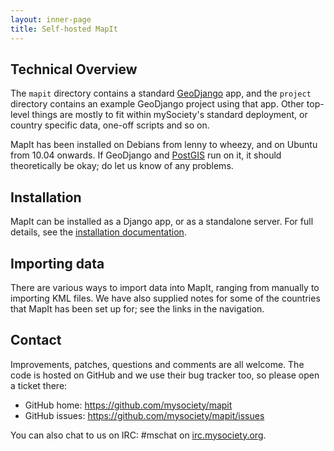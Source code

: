 ```yaml
---
layout: inner-page
title: Self-hosted MapIt
---
```


Technical Overview
------------------

The `mapit` directory contains a standard [GeoDjango] app, and the `project`
directory contains an example GeoDjango project using that app. Other top-level
things are mostly to fit within mySociety's standard deployment, or country
specific data, one-off scripts and so on.

MapIt has been installed on Debians from lenny to wheezy, and on Ubuntu from
10.04 onwards. If GeoDjango and [PostGIS] run on it, it should theoretically be
okay; do let us know of any problems.

Installation
------------

MapIt can be installed as a Django app, or as a standalone server. For full
details, see the [installation documentation](install/).

Importing data
--------------

There are various ways to import data into MapIt, ranging from manually to
importing KML files. We have also supplied notes for some of the countries
that MapIt has been set up for; see the links in the navigation.

Contact
-------

Improvements, patches, questions and comments are all welcome. The code is
hosted on GitHub and we use their bug tracker too, so please open a ticket
there:

* GitHub home: <https://github.com/mysociety/mapit>
* GitHub issues: <https://github.com/mysociety/mapit/issues>

You can also chat to us on IRC: #mschat on [irc.mysociety.org](http://www.irc.mysociety.org).

[mySociety]: http://www.mysociety.org/
[MapIt Global]: http://global.mapit.mysociety.org/
[MapIt UK]: http://mapit.mysociety.org/
[OpenStreetMap]: http://www.openstreetmap.org/
[GeoDjango]: http://geodjango.org/
[PostGIS]: http://postgis.refractions.net/
